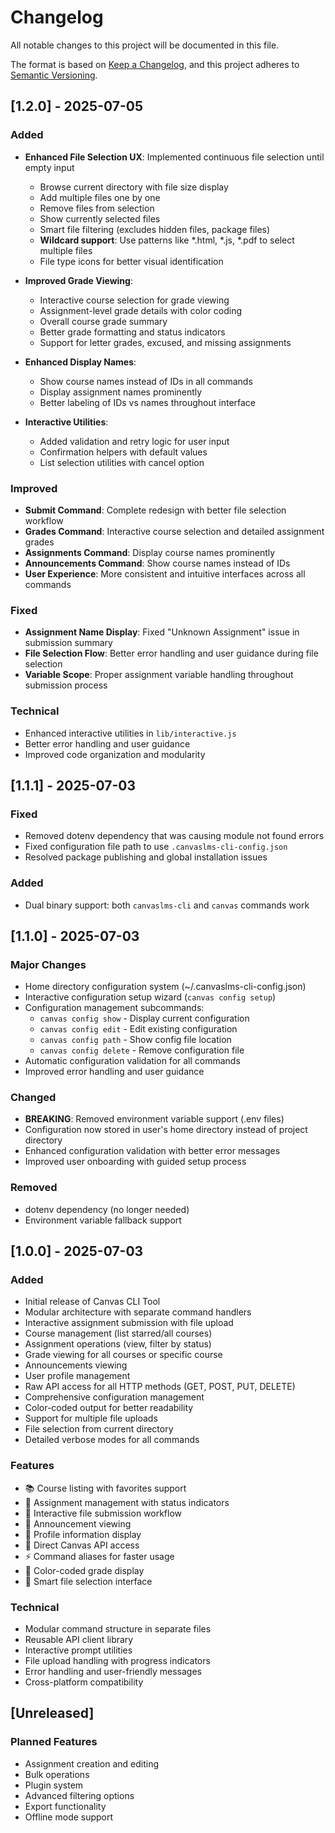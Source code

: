 # Changelog

All notable changes to this project will be documented in this file.

The format is based on [Keep a Changelog](https://keepachangelog.com/en/1.0.0/),
and this project adheres to [Semantic Versioning](https://semver.org/spec/v2.0.0.html).

## [1.2.0] - 2025-07-05

### Added

- **Enhanced File Selection UX**: Implemented continuous file selection until empty input
  - Browse current directory with file size display
  - Add multiple files one by one
  - Remove files from selection
  - Show currently selected files
  - Smart file filtering (excludes hidden files, package files)
  - **Wildcard support**: Use patterns like *.html, *.js, *.pdf to select multiple files
  - File type icons for better visual identification

- **Improved Grade Viewing**:
  - Interactive course selection for grade viewing
  - Assignment-level grade details with color coding
  - Overall course grade summary
  - Better grade formatting and status indicators
  - Support for letter grades, excused, and missing assignments

- **Enhanced Display Names**:
  - Show course names instead of IDs in all commands
  - Display assignment names prominently
  - Better labeling of IDs vs names throughout interface

- **Interactive Utilities**:
  - Added validation and retry logic for user input
  - Confirmation helpers with default values
  - List selection utilities with cancel option

### Improved

- **Submit Command**: Complete redesign with better file selection workflow
- **Grades Command**: Interactive course selection and detailed assignment grades
- **Assignments Command**: Display course names prominently
- **Announcements Command**: Show course names instead of IDs
- **User Experience**: More consistent and intuitive interfaces across all commands

### Fixed

- **Assignment Name Display**: Fixed "Unknown Assignment" issue in submission summary
- **File Selection Flow**: Better error handling and user guidance during file selection
- **Variable Scope**: Proper assignment variable handling throughout submission process

### Technical

- Enhanced interactive utilities in `lib/interactive.js`
- Better error handling and user guidance
- Improved code organization and modularity

## [1.1.1] - 2025-07-03

### Fixed

- Removed dotenv dependency that was causing module not found errors
- Fixed configuration file path to use `.canvaslms-cli-config.json`
- Resolved package publishing and global installation issues

### Added

- Dual binary support: both `canvaslms-cli` and `canvas` commands work

## [1.1.0] - 2025-07-03

### Major Changes

- Home directory configuration system (~/.canvaslms-cli-config.json)
- Interactive configuration setup wizard (`canvas config setup`)
- Configuration management subcommands:
  - `canvas config show` - Display current configuration
  - `canvas config edit` - Edit existing configuration
  - `canvas config path` - Show config file location
  - `canvas config delete` - Remove configuration file
- Automatic configuration validation for all commands
- Improved error handling and user guidance

### Changed

- **BREAKING**: Removed environment variable support (.env files)
- Configuration now stored in user's home directory instead of project directory
- Enhanced configuration validation with better error messages
- Improved user onboarding with guided setup process

### Removed

- dotenv dependency (no longer needed)
- Environment variable fallback support

## [1.0.0] - 2025-07-03

### Added

- Initial release of Canvas CLI Tool
- Modular architecture with separate command handlers
- Interactive assignment submission with file upload
- Course management (list starred/all courses)
- Assignment operations (view, filter by status)
- Grade viewing for all courses or specific course
- Announcements viewing
- User profile management
- Raw API access for all HTTP methods (GET, POST, PUT, DELETE)
- Comprehensive configuration management
- Color-coded output for better readability
- Support for multiple file uploads
- File selection from current directory
- Detailed verbose modes for all commands

### Features

- 📚 Course listing with favorites support
- 📝 Assignment management with status indicators
- 🚀 Interactive file submission workflow
- 📢 Announcement viewing
- 👤 Profile information display
- 🔧 Direct Canvas API access
- ⚡ Command aliases for faster usage
- 🎨 Color-coded grade display
- 📁 Smart file selection interface

### Technical

- Modular command structure in separate files
- Reusable API client library
- Interactive prompt utilities
- File upload handling with progress indicators
- Error handling and user-friendly messages
- Cross-platform compatibility

## [Unreleased]

### Planned Features

- Assignment creation and editing
- Bulk operations
- Plugin system
- Advanced filtering options
- Export functionality
- Offline mode support
